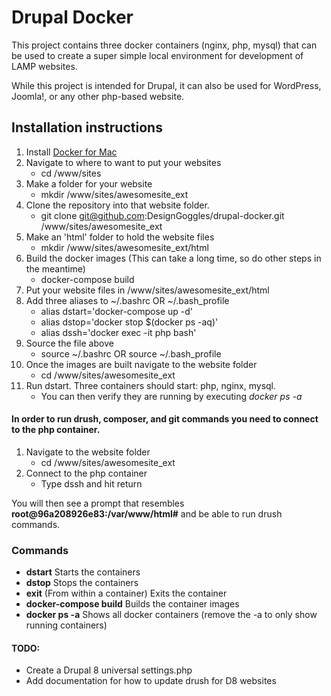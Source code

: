 # Drupal Docker
This project contains three docker containers (nginx, php, mysql) that can be used to create a super simple local environment for development of LAMP websites.

While this project is intended for Drupal, it can also be used for WordPress, Joomla!, or any other php-based website.

## Installation instructions
1. Install [Docker for Mac](https://docs.docker.com/docker-for-mac/install/)
1. Navigate to where to want to put your websites
   * cd /www/sites
1. Make a folder for your website
   * mkdir /www/sites/awesomesite_ext
1. Clone the repository into that website folder.
   * git clone git@github.com:DesignGoggles/drupal-docker.git /www/sites/awesomesite_ext
1. Make an 'html' folder to hold the website files
   * mkdir /www/sites/awesomesite_ext/html
1. Build the docker images (This can take a long time, so do other steps in the meantime)
   * docker-compose build
1. Put your website files in /www/sites/awesomesite_ext/html
1. Add three aliases to ~/.bashrc OR ~/.bash_profile
   * alias dstart='docker-compose up -d'
   * alias dstop='docker stop $(docker ps -aq)'
   * alias dssh='docker exec -it php bash'
1. Source the file above
   * source ~/.bashrc OR source ~/.bash_profile
1. Once the images are built navigate to the website folder
   * cd /www/sites/awesomesite_ext
1. Run dstart. Three containers should start: php, nginx, mysql.
   * You can then verify they are running by executing *docker ps -a*

#### In order to run drush, composer, and git commands you need to connect to the php container.
1. Navigate to the website folder
   * cd /www/sites/awesomesite_ext
1. Connect to the php container
   * Type dssh and hit return
   
You will then see a prompt that resembles **root@96a208926e83:/var/www/html#** and be able to run drush commands.

### Commands
* **dstart** Starts the containers
* **dstop** Stops the containers
* **exit** (From within a container) Exits the container
* **docker-compose build** Builds the container images
* **docker ps -a** Shows all docker containers (remove the -a to only show running containers)


#### TODO:
+ Create a Drupal 8 universal settings.php
+ Add documentation for how to update drush for D8 websites
